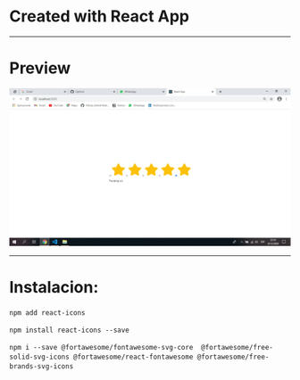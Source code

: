 # Created with React App

********************************************************

# Preview

![](docs/screenshot.jpeg)


**********************************************************

 # Instalacion:

``
npm add react-icons
``

``
npm install react-icons --save
``

 ``
npm i --save @fortawesome/fontawesome-svg-core  @fortawesome/free-solid-svg-icons @fortawesome/react-fontawesome @fortawesome/free-brands-svg-icons
``